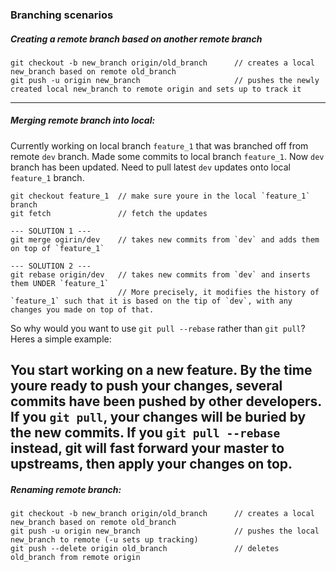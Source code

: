 ### Branching scenarios

##### Creating a remote branch based on another remote branch

```
git checkout -b new_branch origin/old_branch      // creates a local new_branch based on remote old_branch
git push -u origin new_branch                     // pushes the newly created local new_branch to remote origin and sets up to track it

```
----------------------------------------------------------------------------------------------
##### Merging remote branch into local:

Currently working on local branch `feature_1` that was branched off from remote `dev` branch.
Made some commits to local branch `feature_1`.
Now `dev` branch has been updated.
Need to pull latest `dev` updates onto local `feature_1` branch.

```
git checkout feature_1  // make sure youre in the local `feature_1` branch
git fetch               // fetch the updates

--- SOLUTION 1 ---
git merge ogirin/dev    // takes new commits from `dev` and adds them on top of `feature_1`

--- SOLUTION 2 ---
git rebase origin/dev   // takes new commits from `dev` and inserts them UNDER `feature_1`
                        // More precisely, it modifies the history of `feature_1` such that it is based on the tip of `dev`, with any changes you made on top of that.
```

So why would you want to use `git pull --rebase` rather than `git pull`? Heres a simple example:

You start working on a new feature.
By the time youre ready to push your changes, several commits have been pushed by other developers.
If you `git pull`, your changes will be buried by the new commits.
If you `git pull --rebase` instead, git will fast forward your master to upstreams, then apply your changes on top.
----------------------------------------------------------------------------------------------
##### Renaming remote branch:

```
git checkout -b new_branch origin/old_branch      // creates a local new_branch based on remote old_branch
git push -u origin new_branch                     // pushes the local new_branch to remote (-u sets up tracking)
git push --delete origin old_branch               // deletes old_branch from remote origin

```
